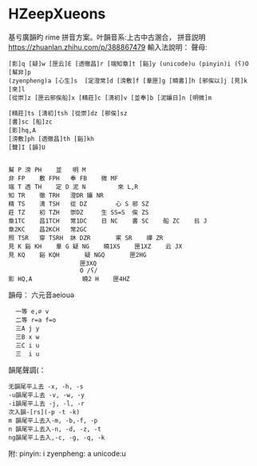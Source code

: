 # HZeepXueons
基亏廣韻旳 rime 拼音方案。叶韻音系:上古中古溷合，
拼音説明 https://zhuanlan.zhihu.com/p/388867479
輸入法說明：
  聲母:

    [影]q [疑]w [匣云]E [透徹昌]r [端知章]t [谿]y (unicode)u (pinyin)i (ʕ)O [幫非]p 
    (zyenpheng)a [心生]s  [定澄常]d [滂敷]f [羣匣]g [曉書]]h [邪俟以]j [見]k [來]l
    [從崇]z [匣云邪俟船]x [精莊]c [淸初]v [並奉]b [泥孃日]n [明微]m

    [精莊]ts [淸初]tsh [從崇]dz [邪俟]sz
    [書]sc [船]zc
    [影]hq,A
    [滂敷]ph [透徹昌]th [谿]kh  
    [聲]I [韻]U


    幫 P	滂 PH	並 	明 M
    非 FP	敷 FPH	奉 FB	微 MF 
    端 T	透 TH	定 D	泥 N			來 L,R
    知 TR	徹 TRH	澄DR	孃 NR	
    精 TS	淸 TSH	從 DZ		心 S	邪 SZ
    莊 TZ	初 TZH	崇DZ		生 SS=S	俟 ZS
    章1TC	昌1TCH	常1DC	日 NC	書 SC	船 ZC	㠯 J
    章2KC	昌2KCH	常2GC
    照 TSR	穿 TSRH	牀 DZR		宷 SR	禪 ZR
    見 K	谿 KH	羣 G	疑 NG	曉1XS	匣1XZ	云 JX
    見 KQ	谿 KQH		疑 NGQ		匣2HG
						匣3XQ
						O /ʕ/
    影 HQ,A				曉2 H	匣4HZ


  韻母：
      六元音aeiouə


      一等 e,∅ v
      二等 r=a f=o
      三A j y
      三B x w
      三C i u
      三  i u

韻尾聲調(：

    无韻尾平丄去 -x, -h, -s
    -u韻尾平丄去 -v, -w, -y
    -i韻尾平丄去 -j, -l, -r
    次入韻-[rs](-p -t -k)
    m 韻尾平丄去入-m, -b,-f, -p
    n 韻尾平丄去入-n, -d, -z, -t
    ng韻尾平丄去入,-c, -g, -q, -k
    
  附:
    pinyin: i
    zyenpheng: a
    unicode:u


